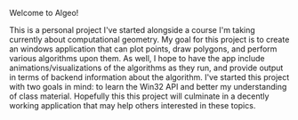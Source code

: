 Welcome to Algeo!

This is a personal project I've started alongside a course I'm taking currently about computational geometry. 
My goal for this project is to create an windows application that can plot points, draw polygons, and perform various 
algorithms upon them. As well, I hope to have the app include animations/visualizations of the algorithms as they run,
and provide output in terms of backend information about the algorithm. I've started this project with two goals in mind: 
to learn the Win32 API and better my understanding of class material. Hopefully this this project will culminate in a 
decently working application that may help others interested in these topics.

